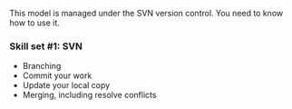This model is managed under the SVN version control. You need to know how to use it.

### Skill set #1: SVN
 * Branching
 * Commit your work
 * Update your local copy
 * Merging, including resolve conflicts